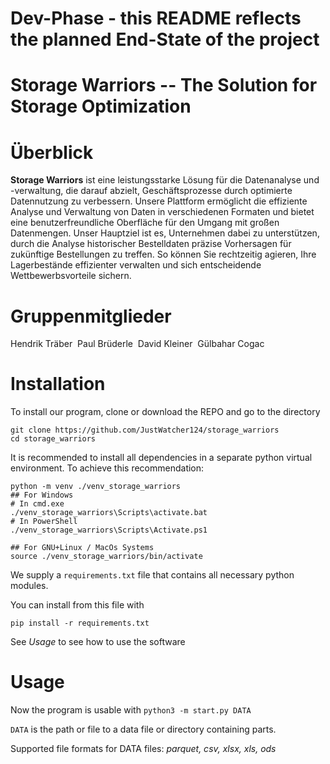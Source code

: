 # Dev-Phase - this README reflects the planned End-State of the project
# Storage Warriors -- The Solution for Storage Optimization

# Überblick

**Storage Warriors** ist eine leistungsstarke Lösung für die Datenanalyse und -verwaltung, die darauf abzielt, Geschäftsprozesse durch optimierte Datennutzung zu verbessern. Unsere Plattform ermöglicht die effiziente Analyse und Verwaltung von Daten in verschiedenen Formaten und bietet eine benutzerfreundliche Oberfläche für den Umgang mit großen Datenmengen.
Unser Hauptziel ist es, Unternehmen dabei zu unterstützen, durch die Analyse historischer Bestelldaten präzise Vorhersagen für zukünftige Bestellungen zu treffen. So können Sie rechtzeitig agieren, Ihre Lagerbestände effizienter verwalten und sich entscheidende Wettbewerbsvorteile sichern.

# Gruppenmitglieder

Hendrik Träber 
Paul Brüderle 
David Kleiner 
Gülbahar Cogac

# Installation

To install our program, clone or download the REPO and go to the directory

```
git clone https://github.com/JustWatcher124/storage_warriors
cd storage_warriors
```

It is recommended to install all dependencies in a separate python virtual environment.
To achieve this recommendation:

```
python -m venv ./venv_storage_warriors
## For Windows
# In cmd.exe
./venv_storage_warriors\Scripts\activate.bat
# In PowerShell
./venv_storage_warriors\Scripts\Activate.ps1

## For GNU+Linux / MacOs Systems
source ./venv_storage_warriors/bin/activate
```

We supply a `requirements.txt` file that contains all necessary python modules.

You can install from this file with

```
pip install -r requirements.txt
```

See _Usage_ to see how to use the software

# Usage

Now the program is usable with `python3 -m start.py DATA`

`DATA` is the path or file to a data file or directory containing parts.

Supported file formats for DATA files: _parquet, csv, xlsx, xls, ods_
